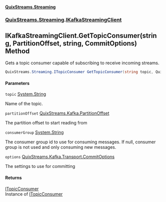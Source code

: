 #### [QuixStreams.Streaming](index.md 'index')
### [QuixStreams.Streaming](QuixStreams.Streaming.md 'QuixStreams.Streaming').[IKafkaStreamingClient](IKafkaStreamingClient.md 'QuixStreams.Streaming.IKafkaStreamingClient')

## IKafkaStreamingClient.GetTopicConsumer(string, PartitionOffset, string, CommitOptions) Method

Gets a topic consumer capable of subscribing to receive incoming streams.

```csharp
QuixStreams.Streaming.ITopicConsumer GetTopicConsumer(string topic, QuixStreams.Kafka.PartitionOffset partitionOffset, string consumerGroup=null, QuixStreams.Kafka.Transport.CommitOptions options=null);
```
#### Parameters

<a name='QuixStreams.Streaming.IKafkaStreamingClient.GetTopicConsumer(string,QuixStreams.Kafka.PartitionOffset,string,QuixStreams.Kafka.Transport.CommitOptions).topic'></a>

`topic` [System.String](https://docs.microsoft.com/en-us/dotnet/api/System.String 'System.String')

Name of the topic.

<a name='QuixStreams.Streaming.IKafkaStreamingClient.GetTopicConsumer(string,QuixStreams.Kafka.PartitionOffset,string,QuixStreams.Kafka.Transport.CommitOptions).partitionOffset'></a>

`partitionOffset` [QuixStreams.Kafka.PartitionOffset](https://docs.microsoft.com/en-us/dotnet/api/QuixStreams.Kafka.PartitionOffset 'QuixStreams.Kafka.PartitionOffset')

The partition offset to start reading from

<a name='QuixStreams.Streaming.IKafkaStreamingClient.GetTopicConsumer(string,QuixStreams.Kafka.PartitionOffset,string,QuixStreams.Kafka.Transport.CommitOptions).consumerGroup'></a>

`consumerGroup` [System.String](https://docs.microsoft.com/en-us/dotnet/api/System.String 'System.String')

The consumer group id to use for consuming messages. If null, consumer group is not used and only consuming new messages.

<a name='QuixStreams.Streaming.IKafkaStreamingClient.GetTopicConsumer(string,QuixStreams.Kafka.PartitionOffset,string,QuixStreams.Kafka.Transport.CommitOptions).options'></a>

`options` [QuixStreams.Kafka.Transport.CommitOptions](https://docs.microsoft.com/en-us/dotnet/api/QuixStreams.Kafka.Transport.CommitOptions 'QuixStreams.Kafka.Transport.CommitOptions')

The settings to use for committing

#### Returns
[ITopicConsumer](ITopicConsumer.md 'QuixStreams.Streaming.ITopicConsumer')  
Instance of [ITopicConsumer](ITopicConsumer.md 'QuixStreams.Streaming.ITopicConsumer')